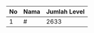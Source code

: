 | No | Nama            | Jumlah Level |
|----|-----------------|--------------|
| 1  | #    |    2633        |
